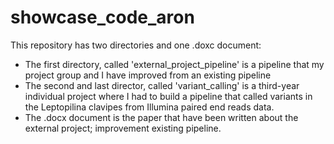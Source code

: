 # showcase_code_aron
This repository has two directories and one .doxc document:
  - The first directory, called 'external_project_pipeline' is a pipeline that my project group and I have improved from an existing pipeline
  - The second and last director, called 'variant_calling' is a third-year individual project where I had to build a pipeline that called variants in the Leptopilina clavipes from Illumina paired end reads data.
  - The .docx document is the paper that have been written about the external project; improvement existing pipeline.
